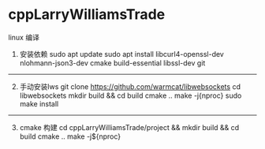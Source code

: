 # cppLarryWilliamsTrade
linux 编译




1. 安装依赖
sudo apt update
sudo apt install libcurl4-openssl-dev nlohmann-json3-dev cmake build-essential libssl-dev git 
-------------------------------------------------------

2. 手动安装lws
git clone https://github.com/warmcat/libwebsockets
cd libwebsockets
mkdir build && cd build
cmake ..
make -j{nproc}
sudo make install


---------------
3. cmake 构建
cd cppLarryWilliamsTrade/project && mkdir build && cd build 
cmake .. 
make -j${nproc}
